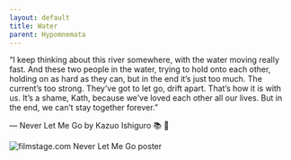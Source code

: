 ```yaml
---
layout: default
title: Water
parent: Hypomnemata
---
```


“I keep thinking about this river somewhere, with the water moving really fast. And these two people in the water, trying to hold onto each other, holding on as hard as they can, but in the end it’s just too much. The current’s too strong. They’ve got to let go, drift apart. That’s how it is with us. It’s a shame, Kath, because we’ve loved each other all our lives. But in the end, we can’t stay together forever.”

― Never Let Me Go by Kazuo Ishiguro  📚 💬

![filmstage.com Never Let Me Go poster](https://7robots.micro.blog/uploads/2024/ef509212c5.jpg "filmstage.com Never Let Me Go poster")
